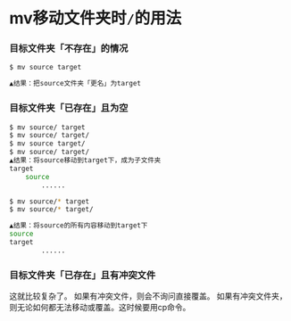 # mv移动文件夹时`/`的用法

### 目标文件夹「不存在」的情况

```sh
$ mv source target

▲结果：把source文件夹「更名」为target
```

### 目标文件夹「已存在」且为空

```sh
$ mv source/ target
$ mv source/ target/
$ mv source target/
$ mv source/ target/
▲结果：将source移动到target下，成为子文件夹
target
    source
        ......

$ mv source/* target
$ mv source/* target/

▲结果：将source的所有内容移动到target下
source
target
        ......

```


### 目标文件夹「已存在」且有冲突文件
这就比较复杂了。
如果有冲突文件，则会不询问直接覆盖。
如果有冲突文件夹，则无论如何都无法移动或覆盖。这时候要用cp命令。